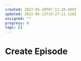 ```yaml
---
created: 2022-05-10T07:12:28.489Z
updated: 2022-05-13T19:27:11.128Z
assigned: ""
progress: 0
tags: []
---
```


# Create Episode
